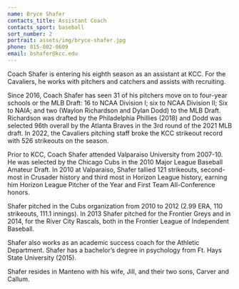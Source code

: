 ```yaml
---
name: Bryce Shafer
contacts_title: Assistant Coach
contacts_sport: baseball
sort_number: 2
portrait: assets/img/bryce-shafer.jpg
phone: 815-802-8609
email: bshafer@kcc.edu
---
```

Coach Shafer is entering his eighth season as an assistant at KCC. For the Cavaliers, he works with pitchers and catchers and assists with recruiting.

Since 2016, Coach Shafer has seen 31 of his pitchers move on to four-year schools or the MLB Draft: 16 to NCAA Division I; six to NCAA Division II; Six to NAIA; and two (Waylon Richardson and Dylan Dodd) to the MLB Draft. Richardson was drafted by the Philadelphia Phillies (2018) and Dodd was selected 96th overall by the Atlanta Braves in the 3rd round of the 2021 MLB draft. In 2022, the Cavaliers pitching staff broke the KCC strikeout record with 526 strikeouts on the season.

Prior to KCC, Coach Shafer attended Valparaiso University from 2007-10. He was selected by the Chicago Cubs in the 2010 Major League Baseball Amateur Draft. In 2010 at Valparaiso, Shafer tallied 121 strikeouts, second-most in Crusader history and third m​ost in Horizon League history, earning him Horizon League Pitcher of the Year and First Team All-Conference honors.

Shafer pitched in the Cubs organization from 2010 to 2012 (2.99 ERA, 110 strikeouts, 111.1 innings). In 2013 Shafer pitched for the Frontier Greys and in 2014, for the River City Rascals, both in the Frontier League of Independent Baseball.

Shafer also works as an academic success coach for the Athletic Department. Shafer has a bachelor’s degree in psychology from Ft. Hays State University (2015).

Shafer resides in Manteno with his wife, Jill, and their two sons, Carver and Callum.